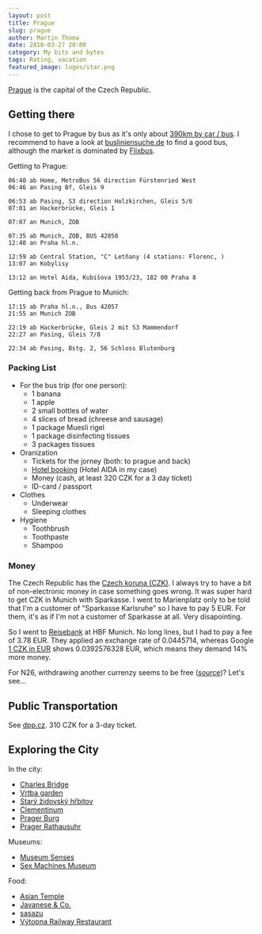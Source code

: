 ```yaml
---
layout: post
title: Prague
slug: prague
author: Martin Thoma
date: 2018-03-27 20:00
category: My bits and bytes
tags: Rating, vacation
featured_image: logos/star.png
---
```

[Prague](https://en.wikipedia.org/wiki/Prague) is the capital of the Czech
Republic.


## Getting there

I chose to get to Prague by bus as it's only about [390km by car / bus](https://goo.gl/maps/Mz45UZMtAxr).
I recommend to have a look at [busliniensuche.de](https://www.busliniensuche.de)
to find a good bus, although the market is dominated by [Flixbus](https://en.wikipedia.org/wiki/Flixbus).

Getting to Prague:

```text
06:40 ab Home, MetroBus 56 direction Fürstenried West
06:46 an Pasing Bf, Gleis 9

06:53 ab Pasing, S3 direction Holzkirchen, Gleis 5/6
07:01 an Hackerbrücke, Gleis 1

07:07 an Munich, ZOB

07:35 ab Munich, ZOB, BUS 42050
12:40 an Praha hl.n.

12:59 ab Central Station, "C" Letňany (4 stations: Florenc, )
13:07 an Kobylisy

13:12 an Hotel Aida, Kubišova 1953/23, 182 00 Praha 8
```

Getting back from Prague to Munich:

```text
17:15 ab Praha hl.n., Bus 42057
21:55 an Munich ZOB

22:19 ab Hackerbrücke, Gleis 2 mit S3 Mammendorf
22:27 an Pasing, Gleis 7/8

22:34 ab Pasing, Bstg. 2, 56 Schloss Blutenburg
```


### Packing List

* For the bus trip (for one person):
    * 1 banana
    * 1 apple
    * 2 small bottles of water
    * 4 slices of bread (chreese and sausage)
    * 1 package Muesli rigel
    * 1 package disinfecting tissues
    * 3 packages tissues
* Oranization
    * Tickets for the jorney (both: to prague and back)
    * [Hotel booking](https://www.booking.com/) (Hotel AIDA in my case)
    * Money (cash, at least 320&nbsp;CZK for a 3 day ticket)
    * ID-card / passport
* Clothes
    * Underwear
    * Sleeping clothes
* Hygiene
    * Toothbrush
    * Toothpaste
    * Shampoo


### Money

The Czech Republic has the [Czech koruna (CZK)](https://en.wikipedia.org/wiki/Czech_koruna).
I always try to have a bit of non-electronic money in case something goes wrong.
It was super hard to get CZK in Munich with Sparkasse. I went to Marienplatz
only to be told that I'm a customer of "Sparkasse Karlsruhe" so I have to pay
5&nbsp;EUR. For them, it's as if I'm not a customer of Sparkasse at all. Very
disapointing.

So I went to [Reisebank](https://de.wikipedia.org/wiki/Reisebank) at HBF Munich.
No long lines, but I had to pay a fee of 3.78&nbsp;EUR. They applied an exchange
rate of 0.0445714, whereas Google [1 CZK in EUR](https://www.google.de/search?q=1+CZK+in+EUR&oq=1+CZK+in+EUR)
shows 0.0392576328&nbsp;EUR, which means they demand 14% more money.

For N26, withdrawing another currenzy seems to be free ([source](https://docs.n26.com/legal/bank-account/de/n26-016-preisliste-de.pdf))? Let's see...


## Public Transportation

See [dpp.cz](http://www.dpp.cz/en/fares-in-prague/). 310&nbsp;CZK for a 3-day
ticket.


## Exploring the City

In the city:

* [Charles Bridge](https://en.wikipedia.org/wiki/Charles_Bridge)
* [Vrtba garden](https://goo.gl/maps/d6zTMuBEzYu)
* [Starý židovský hřbitov](https://goo.gl/maps/Hp159h7cxQP2)
* [Clementinum](https://goo.gl/maps/BuNzyih33Sw)
* [Prager Burg](https://goo.gl/maps/YbDd64d1V7U2)
* [Prager Rathausuhr](https://goo.gl/maps/PnNbSkNZt592)

Museums:

* [Museum Senses](https://goo.gl/maps/9QRx9uKH2ww)
* [Sex Machines Museum](https://goo.gl/maps/xKFzjBKorVk)

Food:

* [Asian Temple](https://www.asiantemple.cz)
* [Javanese & Co.](https://goo.gl/maps/ciEydpuPcXp)
* [sasazu](https://goo.gl/maps/Ny5jEzScrYq)
* [Výtopna Railway Restaurant](https://goo.gl/maps/7dfUqpMgP3U2)
